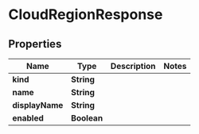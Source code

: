 

# CloudRegionResponse


## Properties

Name | Type | Description | Notes
------------ | ------------- | ------------- | -------------
**kind** | **String** |  | 
**name** | **String** |  | 
**displayName** | **String** |  | 
**enabled** | **Boolean** |  | 



